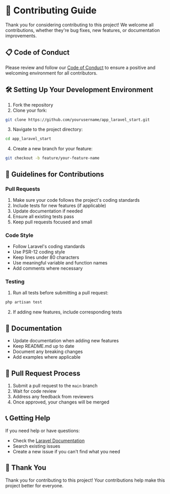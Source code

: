 # 🤝 Contributing Guide

Thank you for considering contributing to this project! We welcome all contributions, whether they're bug fixes, new features, or documentation improvements.

## 📋 Code of Conduct

Please review and follow our [Code of Conduct](https://laravel.com/docs/contributions#code-of-conduct) to ensure a positive and welcoming environment for all contributors.

## 🛠️ Setting Up Your Development Environment

1. Fork the repository
2. Clone your fork:
```bash
git clone https://github.com/yourusername/app_laravel_start.git
```
3. Navigate to the project directory:
```bash
cd app_laravel_start
```
4. Create a new branch for your feature:
```bash
git checkout -b feature/your-feature-name
```

## 📝 Guidelines for Contributions

### Pull Requests

1. Make sure your code follows the project's coding standards
2. Include tests for new features (if applicable)
3. Update documentation if needed
4. Ensure all existing tests pass
5. Keep pull requests focused and small

### Code Style

- Follow Laravel's coding standards
- Use PSR-12 coding style
- Keep lines under 80 characters
- Use meaningful variable and function names
- Add comments where necessary

### Testing

1. Run all tests before submitting a pull request:
```bash
php artisan test
```

2. If adding new features, include corresponding tests

## 📖 Documentation

- Update documentation when adding new features
- Keep README.md up to date
- Document any breaking changes
- Add examples where applicable

## 🔄 Pull Request Process

1. Submit a pull request to the `main` branch
2. Wait for code review
3. Address any feedback from reviewers
4. Once approved, your changes will be merged

## 📞 Getting Help

If you need help or have questions:
- Check the [Laravel Documentation](https://laravel.com/docs)
- Search existing issues
- Create a new issue if you can't find what you need

## 🎁 Thank You

Thank you for contributing to this project! Your contributions help make this project better for everyone.
